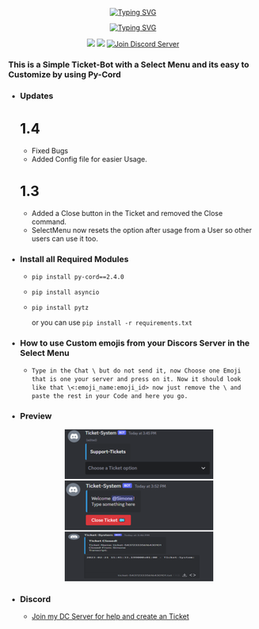 <p align=center><a href="https://git.io/typing-svg"><img src="https://readme-typing-svg.demolab.com?font=Fira+Code&weight=500&size=24&duration=4000&pause=1000&color=F78911&width=435&lines=Discord-Select-Menu-Ticket-Bot" alt="Typing SVG" /></a></p>
<p align=center><a href="https://git.io/typing-svg"><img src="https://readme-typing-svg.demolab.com?font=Fira+Code&size=24&duration=4000&pause=1000&color=F70000&width=435&lines=THIS+BOT+IS+WRITTEN+IN+PY-CORD" alt="Typing SVG" /></a></p>

<p align=center>
<a href="https://github.com/Simoneeeeeeee/Discord-Select-Menu-Ticket-Bot"><img src="https://img.shields.io/github/stars/Simoneeeeeeee/Discord-Select-Menu-Ticket-Bot?colorA=363a4f&colorB=b7bdf8&style=for-the-badge"></a>
<a href="https://github.com/Simoneeeeeeee/Discord-Select-Menu-Ticket-Bot/archive/refs/heads/main.zip"><img src="https://custom-icon-badges.demolab.com/badge/-Download-F25278?style=for-the-badge&logo=download&logoColor=white"><a>
<a href="https://discord.gg/ycZDpat7dB" target="blank">
<img src="https://img.shields.io/discord/1096820059940331530?label=Join%20Community&logo=discord&style=flat-square" alt="Join Discord Server"/></a>
</p>

### This is a Simple Ticket-Bot with a Select Menu and its easy to Customize by using Py-Cord

- ### Updates
  # 1.4
  - Fixed Bugs
  - Added Config file for easier Usage.
  # 1.3
  - Added a Close button in the Ticket and removed the Close command.
  - SelectMenu now resets the option after usage from a User so other users can use it too.
- ### Install all Required Modules
  - `pip install py-cord==2.4.0`
  - `pip install asyncio`
  - `pip install pytz`

    or you can use `pip install -r requirements.txt`
- ### How to use Custom emojis from your Discors Server in the Select Menu
  - `Type in the Chat \ but do not send it, now Choose one Emoji that is one your server and press on it. Now it should look like that \<:emoji_name:emoji_id> now just remove the \ and paste the rest in your Code and here you go.`
- ### Preview
    <p align=center><img src="/images/image1.png"><img src="/images/image2.png"><img src="/images/image3.png"><p>
- ### Discord
  - <a href="https://discord.gg/ycZDpat7dB">Join my DC Server for help and create an Ticket</a>
